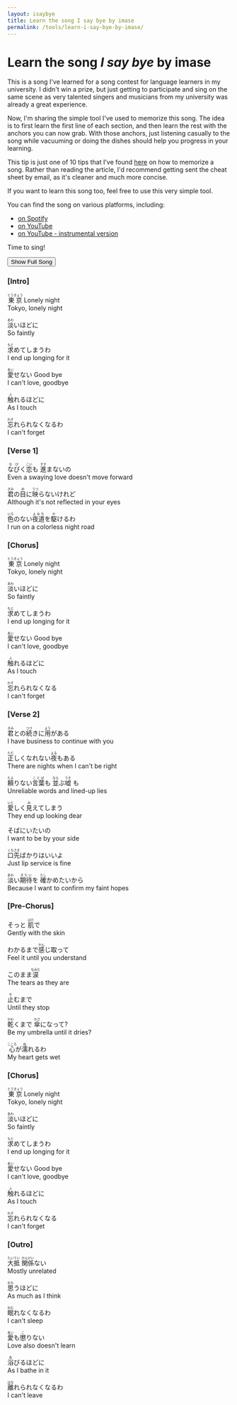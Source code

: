 ```yaml
---
layout: isaybye
title: Learn the song I say bye by imase
permalink: /tools/learn-i-say-bye-by-imase/
---
```


# Learn the song *I say bye* by imase

This is a song I've learned for a song contest for language learners in my university. I didn't win a prize, but just getting to participate and sing on the same scene as very talented singers and musicians from my university was already a great experience.

Now, I'm sharing the simple tool I've used to memorize this song. The idea is to first learn the first line of each section, and then learn the rest with the anchors you can now grab. With those anchors, just listening casually to the song while vacuuming or doing the dishes should help you progress in your learning.

This tip is just one of 10 tips that I've found [here](https://ramseyvoice.com/memorize-lyrics/) on how to memorize a song. Rather than reading the article, I'd recommend getting sent the cheat sheet by email, as it's cleaner and much more concise.

If you want to learn this song too, feel free to use this very simple tool.

You can find the song on various platforms, including:
- [on Spotify](https://open.spotify.com/track/3rnYiGxQPdzbUpktxZP3oN)
- [on YouTube](https://youtu.be/x7XAFzTwbQQ)
- [on YouTube - instrumental version](https://youtu.be/g0nNHJqf4M8)

Time to sing!

<button id="toggleLyrics" onclick="toggleLyrics()">Show Full Song</button>

<h3>[Intro]</h3>
<div class="intro">
    <p>
        <span class="lyrics"><ruby>東京<rt>とうきょう</rt></ruby> Lonely night</span><br>
        <span class="translation">Tokyo, lonely night</span>
    </p>
    <p class="full-song">
        <span class="lyrics"><ruby>淡<rt>あわ</rt></ruby>いほどに</span><br>
        <span class="translation">So faintly</span>
    </p>
    <p class="full-song">
        <span class="lyrics"><ruby>求<rt>もと</rt></ruby>めてしまうわ</span><br>
        <span class="translation">I end up longing for it</span>
    </p>
    <p>
        <span class="lyrics"><ruby>愛<rt>あい</rt></ruby>せない Good bye</span><br>
        <span class="translation">I can't love, goodbye</span>
    </p>
    <p class="full-song">
        <span class="lyrics"><ruby>触<rt>ふ</rt></ruby>れるほどに</span><br>
        <span class="translation">As I touch</span>
    </p>
    <p class="full-song">
        <span class="lyrics"><ruby>忘<rt>わす</rt></ruby>れられなくなるわ</span><br>
        <span class="translation">I can't forget</span>
    </p>
</div>

<h3>[Verse 1]</h3>
<div class="verse1">
    <p>
        <span class="lyrics"><ruby>なび<rt>なび</rt></ruby>く<ruby>恋<rt>こい</rt></ruby>も <ruby>進<rt>すす</rt></ruby>まないの</span><br>
        <span class="translation">Even a swaying love doesn't move forward</span>
    </p>
    <p class="full-song">
        <span class="lyrics"><ruby>君<rt>きみ</rt></ruby>の<ruby>目<rt>め</rt></ruby>に<ruby>映<rt>うつ</rt></ruby>らないけれど</span><br>
        <span class="translation">Although it's not reflected in your eyes</span>
    </p>
    <p class="full-song">
        <span class="lyrics"><ruby>色<rt>いろ</rt></ruby>のない<ruby>夜道<rt>よみち</rt></ruby>を<ruby>駆<rt>か</rt></ruby>けるわ</span><br>
        <span class="translation">I run on a colorless night road</span>
    </p>
</div>

<h3>[Chorus]</h3>
<div class="chorus">
    <p>
        <span class="lyrics"><ruby>東京<rt>とうきょう</rt></ruby> Lonely night</span><br>
        <span class="translation">Tokyo, lonely night</span>
    </p>
    <p class="full-song">
        <span class="lyrics"><ruby>淡<rt>あわ</rt></ruby>いほどに</span><br>
        <span class="translation">So faintly</span>
    </p>
    <p class="full-song">
        <span class="lyrics"><ruby>求<rt>もと</rt></ruby>めてしまうわ</span><br>
        <span class="translation">I end up longing for it</span>
    </p>
    <p>
        <span class="lyrics"><ruby>愛<rt>あい</rt></ruby>せない Good bye</span><br>
        <span class="translation">I can't love, goodbye</span>
    </p>
    <p class="full-song">
        <span class="lyrics"><ruby>触<rt>ふ</rt></ruby>れるほどに</span><br>
        <span class="translation">As I touch</span>
    </p>
    <p class="full-song">
        <span class="lyrics"><ruby>忘<rt>わす</rt></ruby>れられなくなる</span><br>
        <span class="translation">I can't forget</span>
    </p>
</div>

<h3>[Verse 2]</h3>
<div class="verse2">
    <p>
        <span class="lyrics"><ruby>君<rt>きみ</rt></ruby>との<ruby>続<rt>つづ</rt></ruby>きに<ruby>用<rt>よう</rt></ruby>がある</span><br>
        <span class="translation">I have business to continue with you</span>
    </p>
    <p class="full-song">
        <span class="lyrics"><ruby>正<rt>ただ</rt></ruby>しくなれない<ruby>夜<rt>よる</rt></ruby>もある</span><br>
        <span class="translation">There are nights when I can't be right</span>
    </p>
    <p class="full-song">
        <ruby>頼<rt>たよ</rt></ruby>りない<ruby>言葉<rt>ことば</rt></ruby>も <ruby>並<rt>なら</rt></ruby>ぶ<ruby>嘘<rt>うそ</rt>
        <span class="lyrics"></ruby>も</span><br>
        <span class="translation">Unreliable words and lined-up lies</span>
    </p>
    <p class="full-song">
        <span class="lyrics"><ruby>愛<rt>いと</rt></ruby>しく<ruby>見<rt>み</rt></ruby>えてしまう</span><br>
        <span class="translation">They end up looking dear</span>
    </p>
    <p>
        <span class="lyrics"><ruby>そば</ruby>にいたいの</span><br>
        <span class="translation">I want to be by your side</span>
    </p>
    <p class="full-song">
        <span class="lyrics"><ruby>口先<rt>くちさき</rt></ruby>ばかりはいいよ</span><br>
        <span class="translation">Just lip service is fine</span>
    </p>
    <p class="full-song">
        <span class="lyrics"><ruby>淡<rt>あわ</rt></ruby>い<ruby>期待<rt>きたい</rt></ruby>を <ruby>確<rt>たし</rt></ruby>かめたいから</span><br>
        <span class="translation">Because I want to confirm my faint hopes</span>
    </p>
</div>

<h3>[Pre-Chorus]</h3>
<div class="pre-chorus">
    <p>
        <span class="lyrics"><ruby>そっと</ruby> <ruby>肌<rt>はだ</rt></ruby>で</span><br>
        <span class="translation">Gently with the skin</span>
    </p>
    <p class="full-song">
        <span class="lyrics"><ruby>わか</ruby>るまで<ruby>感<rt>かん</rt></ruby>じ取って</span><br>
        <span class="translation">Feel it until you understand</span>
    </p>
    <p class="full-song">
        <span class="lyrics"><ruby>このまま<ruby>涙<rt>なみだ</rt></ruby></ruby></span><br>
        <span class="translation">The tears as they are</span>
    </p>
    <p>
        <span class="lyrics"><ruby>止<rt>や</rt></ruby>むまで</span><br>
        <span class="translation">Until they stop</span>
    </p>
    <p class="full-song">
        <span class="lyrics"><ruby>乾<rt>かわ</rt></ruby>くまで <ruby>傘<rt>かさ</rt></ruby>になって?</span><br>
        <span class="translation">Be my umbrella until it dries?</span>
    </p>
    <p class="full-song">
        <span class="lyrics"><ruby>心<rt>こころ</rt></ruby>が<ruby>濡<rt>ぬ</rt></ruby>れるわ</span><br>
        <span class="translation">My heart gets wet</span>
    </p>
</div>

<h3>[Chorus]</h3>
<div class="chorus">
    <p>
        <span class="lyrics"><ruby>東京<rt>とうきょう</rt></ruby> Lonely night</span><br>
        <span class="translation">Tokyo, lonely night</span>
    </p>
    <p class="full-song">
        <span class="lyrics"><ruby>淡<rt>あわ</rt></ruby>いほどに</span><br>
        <span class="translation">So faintly</span>
    </p>
    <p class="full-song">
        <span class="lyrics"><ruby>求<rt>もと</rt></ruby>めてしまうわ</span><br>
        <span class="translation">I end up longing for it</span>
    </p>
    <p>
        <span class="lyrics"><ruby>愛<rt>あい</rt></ruby>せない Good bye</span><br>
        <span class="translation">I can't love, goodbye</span>
    </p>
    <p class="full-song">
        <span class="lyrics"><ruby>触<rt>ふ</rt></ruby>れるほどに</span><br>
        <span class="translation">As I touch</span>
    </p>
    <p class="full-song">
        <span class="lyrics"><ruby>忘<rt>わす</rt></ruby>れられなくなる</span><br>
        <span class="translation">I can't forget</span>
    </p>
</div>

<h3>[Outro]</h3>
<div class="outro">
    <p>
        <span class="lyrics"><ruby>大抵<rt>たいてい</rt></ruby> <ruby>関係<rt>かんけい</rt></ruby>ない</span><br>
        <span class="translation">Mostly unrelated</span>
    </p>
    <p class="full-song">
        <span class="lyrics"><ruby>思<rt>おも</rt></ruby>うほどに</span><br>
        <span class="translation">As much as I think</span>
    </p>
    <p class="full-song">
        <span class="lyrics"><ruby>眠<rt>ねむ</rt></ruby>れなくなるわ</span><br>
        <span class="translation">I can't sleep</span>
    </p>
    <p>
        <span class="lyrics"><ruby>愛<rt>あい</rt></ruby>も<ruby>懲<rt>こ</rt></ruby>りない</span><br>
        <span class="translation">Love also doesn't learn</span>
    </p>
    <p class="full-song">
        <span class="lyrics"><ruby>浴<rt>あ</rt></ruby>びるほどに</span><br>
        <span class="translation">As I bathe in it</span>
    </p>
    <p class="full-song">
        <span class="lyrics"><ruby>離<rt>はな</rt></ruby>れられなくなるわ</span><br>
        <span class="translation">I can't leave</span>
    </p>
</div>
